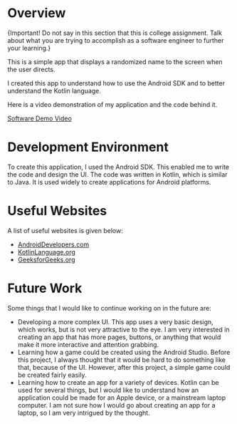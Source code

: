 # Overview

{Important!  Do not say in this section that this is college assignment.  Talk about what you are trying to accomplish as a software engineer to further your learning.}

This is a simple app that displays a randomized name to the screen when the user directs.

I created this app to understand how to use the Android SDK and to better understand the Kotlin language.

Here is a video demonstration of my application and the code behind it.

[Software Demo Video](http://youtube.link.goes.here)

# Development Environment

To create this application, I used the Android SDK. This enabled me to write the code and design the UI.
The code was written in Kotlin, which is similar to Java.
It is used widely to create applications for Android platforms.

# Useful Websites

A list of useful websites is given below:
* [AndroidDevelopers.com](https://developer.android.com/docs)
* [KotlinLanguage.org](https://kotlinlang.org/docs/home.html)
* [GeeksforGeeks.org](https://www.geeksforgeeks.org/kotlin-programming-language/?ref=outind)

# Future Work

Some things that I would like to continue working on in the future are: 

* Developing a more complex UI. This app uses a very basic design, which works, but is not very attractive to the eye.
I am very interested in creating an app that has more pages, buttons, or anything that would make it more interactive
and attention grabbing.
* Learning how a game could be created using the Android Studio. Before this project, I always 
thought that it would be hard to do something like that, because of the UI. However, after this project, a simple game 
could be created fairly easily.
* Learning how to create an app for a variety of devices. Kotlin can be used for several things, but I would like
to understand how an application could be made for an Apple device, or a mainstream laptop computer. I am not sure
how I would go about creating an app for a laptop, so I am very intrigued by the thought.
 
